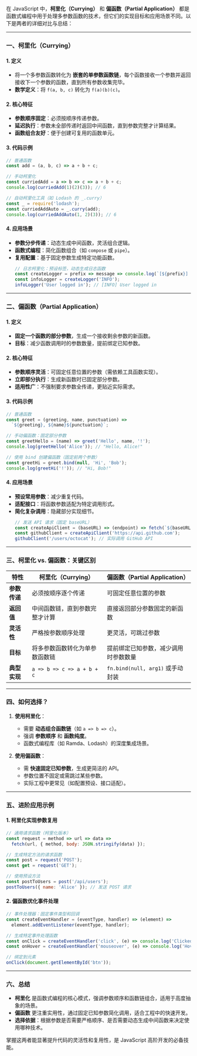 在 JavaScript 中，**柯里化（Currying）** 和 **偏函数（Partial Application）** 都是函数式编程中用于处理多参数函数的技术，但它们的实现目标和应用场景不同。以下是两者的详细对比与总结：

---

### **一、柯里化（Currying）**
#### 1. **定义**
   - 将一个多参数函数转化为 **嵌套的单参数函数链**，每个函数接收一个参数并返回接收下一个参数的函数，直到所有参数收集完毕。
   - **数学定义**：将 `f(a, b, c)` 转化为 `f(a)(b)(c)`。

#### 2. **核心特征**
   - **参数顺序固定**：必须按顺序传递参数。
   - **延迟执行**：参数未全部传递时返回中间函数，直到参数完整才计算结果。
   - **函数组合友好**：便于创建可复用的函数单元。

#### 3. **代码示例**
   ```javascript
   // 普通函数
   const add = (a, b, c) => a + b + c;

   // 手动柯里化
   const curriedAdd = a => b => c => a + b + c;
   console.log(curriedAdd(1)(2)(3)); // 6

   // 自动柯里化工具（如 Lodash 的 _.curry）
   const _ = require('lodash');
   const curriedAddAuto = _.curry(add);
   console.log(curriedAddAuto(1, 2)(3)); // 6
   ```

#### 4. **应用场景**
   - **参数分步传递**：动态生成中间函数，灵活组合逻辑。
   - **函数式编程**：简化函数组合（如 `compose` 或 `pipe`）。
   - **复用配置**：基于固定参数生成特定功能函数。
     ```javascript
     // 日志柯里化：预设标签，动态生成日志函数
     const createLogger = prefix => message => console.log(`[${prefix}] ${message}`);
     const infoLogger = createLogger('INFO');
     infoLogger('User logged in'); // [INFO] User logged in
     ```

---

### **二、偏函数（Partial Application）**
#### 1. **定义**
   - **固定一个函数的部分参数**，生成一个接收剩余参数的新函数。
   - **目标**：减少函数调用时的参数数量，提前绑定已知参数。

#### 2. **核心特征**
   - **参数顺序灵活**：可固定任意位置的参数（需依赖工具函数实现）。
   - **立即部分执行**：生成新函数时已固定部分参数。
   - **适用性广**：不强制要求参数全传递，更贴近实际需求。

#### 3. **代码示例**
   ```javascript
   // 普通函数
   const greet = (greeting, name, punctuation) => 
     `${greeting}, ${name}${punctuation}`;

   // 手动偏函数：固定部分参数
   const greetHello = (name) => greet('Hello', name, '!');
   console.log(greetHello('Alice')); // "Hello, Alice!"

   // 使用 bind 创建偏函数（固定前两个参数）
   const greetHi = greet.bind(null, 'Hi', 'Bob');
   console.log(greetHi('!')); // "Hi, Bob!"
   ```

#### 4. **应用场景**
   - **预设常用参数**：减少重复代码。
   - **适配接口**：将函数参数适配为特定调用形式。
   - **简化复杂调用**：隐藏部分实现细节。
     ```javascript
     // 发送 API 请求（固定 baseURL）
     const createApiClient = (baseURL) => (endpoint) => fetch(`${baseURL}${endpoint}`);
     const githubClient = createApiClient('https://api.github.com');
     githubClient('/users/octocat'); // 实际调用 GitHub API
     ```

---

### **三、柯里化 vs. 偏函数：关键区别**
| **特性**         | 柯里化（Currying）                 | 偏函数（Partial Application）         |
|------------------|------------------------------------|---------------------------------------|
| **参数传递**     | 必须按顺序逐个传递                 | 可固定任意位置的参数                  |
| **返回值**       | 中间函数链，直到参数完整才计算     | 直接返回部分参数固定的新函数          |
| **灵活性**       | 严格按参数顺序处理                 | 更灵活，可跳过参数                    |
| **目标**         | 将多参数函数转化为单参数函数链     | 提前绑定已知参数，减少调用时参数数量  |
| **典型实现**     | `a => b => c => a + b + c`        | `fn.bind(null, arg1)` 或手动封装      |

---

### **四、如何选择？**
1. **使用柯里化**：
   - 需要 **动态组合函数链**（如 `a => b => c`）。
   - 强调 **参数顺序** 和 **函数纯度**。
   - 函数式编程库（如 Ramda、Lodash）的深度集成场景。

2. **使用偏函数**：
   - 需 **快速固定已知参数**，生成更简洁的 API。
   - 参数位置不固定或需跳过某些参数。
   - 实际工程中更常见（如配置预设、接口适配）。

---

### **五、进阶应用示例**
#### 1. **柯里化实现参数复用**
   ```javascript
   // 通用请求函数（柯里化版本）
   const request = method => url => data => 
     fetch(url, { method, body: JSON.stringify(data) });
   
   // 生成特定方法的请求函数
   const post = request('POST');
   const get = request('GET');
   
   // 使用预设方法
   const postToUsers = post('/api/users');
   postToUsers({ name: 'Alice' }); // 发送 POST 请求
   ```

#### 2. **偏函数优化事件处理**
   ```javascript
   // 事件处理器：固定事件类型和回调
   const createEventHandler = (eventType, handler) => (element) => 
     element.addEventListener(eventType, handler);
   
   // 生成特定事件处理函数
   const onClick = createEventHandler('click', (e) => console.log('Clicked!'));
   const onHover = createEventHandler('mouseover', (e) => console.log('Hovered!'));
   
   // 绑定到元素
   onClick(document.getElementById('btn'));
   ```

---

### **六、总结**
- **柯里化** 是函数式编程的核心模式，强调参数顺序和函数链组合，适用于高度抽象的场景。
- **偏函数** 更注重实用性，通过固定已知参数简化调用，适合工程中的快速开发。
- **选择依据**：根据参数是否需要严格顺序、是否需要动态生成中间函数来决定使用哪种技术。

掌握这两者能显著提升代码的灵活性和复用性，是 JavaScript 高阶开发的必备技能。
